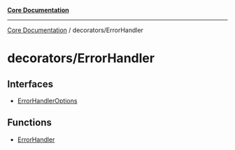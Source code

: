 [**Core Documentation**](../../README.md)

***

[Core Documentation](../../README.md) / decorators/ErrorHandler

# decorators/ErrorHandler

## Interfaces

- [ErrorHandlerOptions](interfaces/ErrorHandlerOptions.md)

## Functions

- [ErrorHandler](functions/ErrorHandler.md)
